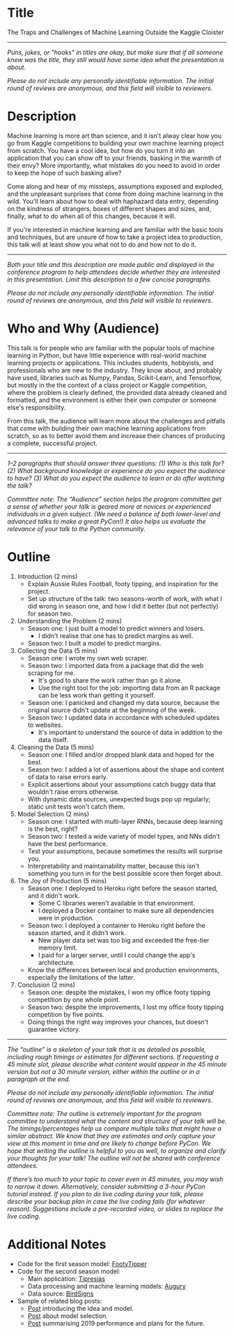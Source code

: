 # **Title**

The Traps and Challenges of Machine Learning Outside the Kaggle Cloister

---

_Puns, jokes, or "hooks" in titles are okay, but make sure that if all someone knew was the title, they still would have some idea what the presentation is about._

_Please do not include any personally identifiable information. The initial round of reviews are anonymous, and this field will visible to reviewers._

# **Description**

Machine learning is more art than science, and it isn't alway clear how you go from Kaggle competitions to building your own machine learning project from scratch. You have a cool idea, but how do you turn it into an application that you can show off to your friends, basking in the warmth of their envy? More importantly, what mistakes do you need to avoid in order to keep the hope of such basking alive?

Come along and hear of my missteps, assumptions exposed and exploded, and the unpleasant surprises that come from doing machine learning in the wild. You'll learn about how to deal with haphazard data entry, depending on the kindness of strangers, boxes of different shapes and sizes, and, finally, what to do when all of this changes, because it will.

If you're interested in machine learning and are familiar with the basic tools and techniques, but are unsure of how to take a project idea to production, this talk will at least show you what not to do and how not to do it.

---

_Both your title and this description are made public and displayed in the conference program to help attendees decide whether they are interested in this presentation. Limit this description to a few concise paragraphs._

_Please do not include any personally identifiable information. The initial round of reviews are anonymous, and this field will visible to reviewers._

# **Who and Why (Audience)**

This talk is for people who are familiar with the popular tools of machine learning in Python, but have little experience with real-world machine learning projects or applications. This includes students, hobbyists, and professionals who are new to the industry. They know about, and probably have used, libraries such as Numpy, Pandas, Scikit-Learn, and Tensorflow, but mostly in the the context of a class project or Kaggle competition, where the problem is clearly defined, the provided data already cleaned and formatted, and the environment is either their own computer or someone else's responsibility.

From this talk, the audience will learn more about the challenges and pitfalls that come with building their own machine learning applications from scratch, so as to better avoid them and increase their chances of producing a complete, successful project.

---

_1–2 paragraphs that should answer three questions: (1) Who is this talk for? (2) What background knowledge or experience do you expect the audience to have? (3) What do you expect the audience to learn or do after watching the talk?_

_Committee note: The “Audience” section helps the program committee get a sense of whether your talk is geared more at novices or experienced individuals in a given subject. (We need a balance of both lower-level and advanced talks to make a great PyCon!) It also helps us evaluate the relevance of your talk to the Python community._

# **Outline**

1. Introduction (2 mins)
    * Explain Aussie Rules Football, footy tipping, and inspiration for the project.
    * Set up structure of the talk: two seasons-worth of work, with what I did wrong in season one, and how I did it better (but not perfectly) for season two.
2. Understanding the Problem (2 mins)
    * Season one: I just built a model to predict winners and losers.
        * I didn't realise that one has to predict margins as well.
    * Season two: I built a model to predict margins.
3. Collecting the Data (5 mins)
    * Season one: I wrote my own web scraper.
    * Season two: I imported data from a package that did the web scraping for me.
        * It's good to share the work rather than go it alone.
        * Use the right tool for the job: importing data from an R package can be less work than getting it yourself.
    * Season one: I panicked and changed my data source, because the original source didn't update at the beginning of the week.
    * Season two: I updated data in accordance with scheduled updates to websites.
        * It's important to understand the source of data in addition to the data itself.
4. Cleaning the Data (5 mins)
    * Season one: I filled and/or dropped blank data and hoped for the best.
    * Season two: I added a lot of assertions about the shape and content of data to raise errors early.
    * Explicit assertions about your assumptions catch buggy data that wouldn't raise errors otherwise.
    * With dynamic data sources, unexpected bugs pop up regularly; static unit tests won't catch them.
5. Model Selection (2 mins)
    * Season one: I started with multi-layer RNNs, because deep learning is the best, right?
    * Season two: I tested a wide variety of model types, and NNs didn't have the best performance.
    * Test your assumptions, because sometimes the results will surprise you.
    * Interpretability and maintainability matter, because this isn't something you turn in for the best possible score then forget about.
6. The Joy of Production (5 mins)
    * Season one: I deployed to Heroku right before the season started, and it didn't work.
        * Some C libraries weren't available in that environment.
        * I deployed a Docker container to make sure all dependencies were in production.
    * Season two: I deployed a container to Heroku right before the season started, and it didn't work.
        * New player data set was too big and exceeded the free-tier memory limit.
        * I paid for a larger server, until I could change the app's architecture.
    * Know the differences between local and production environments, especially the limitations of the latter.
7. Conclusion (2 mins)
    * Season one: despite the mistakes, I won my office footy tipping competition by one whole point.
    * Season two: despite the improvements, I lost my office footy tipping competition by five points.
    * Doing things the right way improves your chances, but doesn't guarantee victory.

---

_The “outline” is a skeleton of your talk that is as detailed as possible, including rough timings or estimates for different sections. If requesting a 45 minute slot, please describe what content would appear in the 45 minute version but not a 30 minute version, either within the outline or in a paragraph at the end._

_Please do not include any personally identifiable information. The initial round of reviews are anonymous, and this field will visible to reviewers._

_Committee note: The outline is extremely important for the program committee to understand what the content and structure of your talk will be. The timings/percentages help us compare multiple talks that might have a similar abstract. We know that they are estimates and only capture your view at this moment in time and are likely to change before PyCon. We hope that writing the outline is helpful to you as well, to organize and clarify your thoughts for your talk! The outline will not be shared with conference attendees._

_If there’s too much to your topic to cover even in 45 minutes, you may wish to narrow it down. Alternatively, consider submitting a 3-hour PyCon tutorial instead. If you plan to do live coding during your talk, please describe your backup plan in case the live coding fails (for whatever reason). Suggestions include a pre-recorded video, or slides to replace the live coding._

# **Additional Notes**

* Code for the first season model: [FootyTipper](https://github.com/cfranklin11/footy-tipper)
* Code for the second season model:
    * Main application: [Tipresias](https://github.com/tipresias/tipresias)
    * Data processing and machine learning models: [Augury](https://github.com/tipresias/augury)
    * Data source: [BirdSigns](https://github.com/tipresias/bird-signs)
* Sample of related blog posts:
    * [Post](https://medium.com/@craigjfranklin/toward-a-better-footy-tipping-model-mistakes-were-made-ee5a6738741f) introducing the idea and model.
    * [Post](https://medium.com/@craigjfranklin/footy-tipping-with-machine-learning-models-assemble-5f884a7e8538) about model selection.
    * [Post](https://dev.to/englishcraig/footy-tipping-with-machine-learning-2019-season-review-55mc) summarising 2019 performance and plans for the future.
